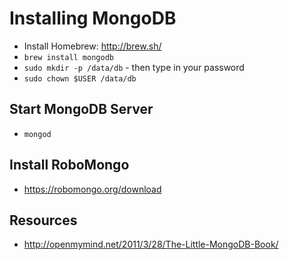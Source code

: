 # Installing MongoDB

* Install Homebrew: http://brew.sh/
* `brew install mongodb`
* `sudo mkdir -p /data/db` - then type in your password
* `sudo chown $USER /data/db`

## Start MongoDB Server

* `mongod`

## Install RoboMongo

* https://robomongo.org/download

## Resources

* http://openmymind.net/2011/3/28/The-Little-MongoDB-Book/
